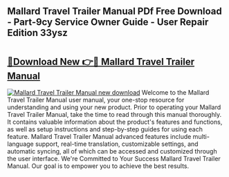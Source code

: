 ## Mallard Travel Trailer Manual PDf Free Download - Part-9cy Service Owner Guide - User Repair Edition 33ysz

# <h2><a href="http://bc6047.oget.top/?id=Mallard+Travel+Trailer+Manual">🔗Download New 👉🔴 Mallard Travel Trailer Manual</a></h2>

[![Mallard Travel Trailer Manual new download](https://i.imgur.com/5g1atiW.png)](http://bc6047.oget.top/?id=Mallard+Travel+Trailer+Manual)
Welcome to the Mallard Travel Trailer Manual user manual, your one-stop resource for understanding and using your new product. Prior to operating your Mallard Travel Trailer Manual, take the time to read through this manual thoroughly. It contains valuable information about the product's features and functions, as well as setup instructions and step-by-step guides for using each feature. Mallard Travel Trailer Manual advanced features include multi-language support, real-time translation, customizable settings, and automatic syncing, all of which can be accessed and customized through the user interface. We're Committed to Your Success Mallard Travel Trailer Manual. Our goal is to empower you to achieve the best results.
